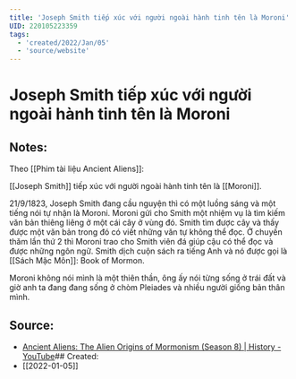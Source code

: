 ```yaml
---
title: 'Joseph Smith tiếp xúc với người ngoài hành tinh tên là Moroni'
UID: 220105223359
tags:
  - 'created/2022/Jan/05'
  - 'source/website'
---
```

# Joseph Smith tiếp xúc với người ngoài hành tinh tên là Moroni

## Notes:
Theo [[Phim tài liệu Ancient Aliens]]:

[[Joseph Smith]] tiếp xúc với người ngoài hành tinh tên là [[Moroni]]. 

21/9/1823, Joseph Smith đang cầu nguyện thì có một luồng sáng và một tiếng nói tự nhận là Moroni. Moroni gửi cho Smith một nhiệm vụ là tìm kiếm văn bản thiêng liêng ở một cái cây ở vùng đó. Smith tìm được cây và thấy được một văn bản trong đó có viết những văn tự không thể đọc. Ở chuyến thăm lần thứ 2 thì Moroni trao cho Smith viên đá giúp cậu có thể đọc và được những ngôn ngữ. Smith dịch cuộn sách ra tiếng Anh và nó được gọi là [[Sách Mặc Môn]]: Book of Mormon.

Moroni không nói mình là một thiên thần, ông ấy nói từng sống ở trái đất và giờ anh ta đang đang sống ở chòm Pleiades và nhiều người giống bản thân mình.

## Source:
- [Ancient Aliens: The Alien Origins of Mormonism (Season 8) | History - YouTube](https://www.youtube.com/watch?v=4oy8joWxouM&feature=youtu.be)## Created:
- [[2022-01-05]]
